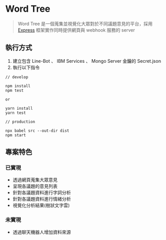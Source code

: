 # Word Tree
> Word Tree 是一個蒐集並視覺化大眾對於不同議題意見的平台，採用 [Express](https://expressjs.com/) 框架實作同時提供網頁與 webhook 服務的 server
## 執行方式

1. 建立包含 Line-Bot 、 IBM Services 、 Mongo Server 金鑰的 Secret.json
2. 執行以下指令
```
// develop
    
npm install
npm test
    
or
    
yarn install
yarn test
    
// production
    
npx babel src --out-dir dist
npm start
```

## 專案特色

### 已實現

- 透過網頁蒐集大眾意見
- 呈現各議題的意見列表
- 針對各議題資料進行字詞分析
- 針對各議題資料進行情緒分析
- 視覺化分析結果(樹狀文字雲)

### 未實現

- 透過聊天機器人增加資料來源
